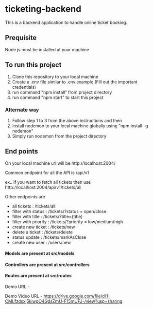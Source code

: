 # ticketing-backend
 This is a backend application to handle online ticket booking.
 
 ## Prequisite
 
 Node js must be installed at your machine
 
 ## To run this project
 
 1. Clone this repository to your local machine
 2. Create a .env file similar to .env.example (Fill out the important credentials)
 3. run command "npm install" from project directory
 4. run command "npm start" to start this project
 
 ### Alternate way 
 
 1. Follow step 1 to 3 from the above instructions and then
 2. Install nodemon to your local machine globally using "npm install -g nodemon" 
 3. Simply run nodemon from the project directory


## End points 

On your local machine url will be http://localhost:2004/

Common endpoint for all the API is /api/v1

ex.. If you want to fetch all tickets then use http://localhost:2004/api/v1/tickets/all

Other endpoints are 
 
- all tickets : /tickets/all
- filter with status : /tickets/?status = open/close
- filter with title : /tickets/?title={title}
- filter with priority : /tickets/?priority = low/medium/high
- create new ticket : /tickets/new
- delete a ticket : /tickets/delete
- status update : /tickets/markAsClose
- create new user : /users/new


#### Models are present at src/models
#### Controllers are present at src/controllers
#### Routes are present at src/routes



Demo URL - 

Demo Video URL -  https://drive.google.com/file/d/1-CMLfzdsxj5kiwpO4GdsZmU-F15mUFJ-/view?usp=sharing




